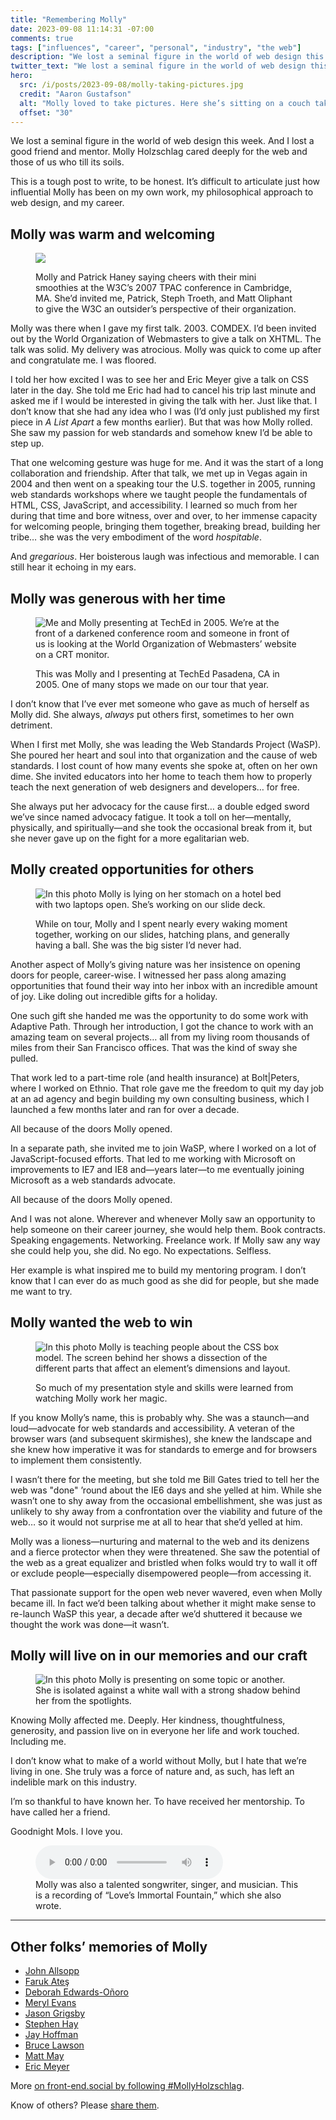 ```yaml
---
title: "Remembering Molly"
date: 2023-09-08 11:14:31 -07:00
comments: true
tags: ["influences", "career", "personal", "industry", "the web"]
description: "We lost a seminal figure in the world of web design this week. And I lost a good friend and mentor. RIP Molly Holzschlag."
twitter_text: "We lost a seminal figure in the world of web design this week. And I lost a good friend and mentor. RIP Molly Holzschlag."
hero:
  src: /i/posts/2023-09-08/molly-taking-pictures.jpg
  credit: "Aaron Gustafson"
  alt: "Molly loved to take pictures. Here she’s sitting on a couch taking a picture of me taking a picture of her. It was a favorite pastime of ours. She was wearing a black shirt with a laced coverup and has a beautiful smile on her face. This was probably at the Hampton Inn near the Convention Center as we were there for SXSW."
  offset: "30"
---
```


We lost a seminal figure in the world of web design this week. And I lost a good friend and mentor. Molly Holzschlag cared deeply for the web and those of us who till its soils.

<!-- more -->

This is a tough post to write, to be honest. It’s difficult to articulate just how influential Molly has been on my own work, my philosophical approach to web design, and my career.

## Molly was warm and welcoming

<figure id="2023-09-08-01">

![](https://www.aaron-gustafson.com/i/posts/2023-09-08/molly-and-patrick-at-tpac.jpg)

<figcaption>Molly and Patrick Haney saying cheers with their mini smoothies at the W3C’s 2007 TPAC conference in Cambridge, MA. She’d invited me, Patrick, Steph Troeth, and Matt Oliphant to give the W3C an outsider’s perspective of their organization.</figcaption>
</figure>

Molly was there when I gave my first talk. 2003. COMDEX. I’d been invited out by the World Organization of Webmasters to give a talk on XHTML. The talk was solid. My delivery was atrocious. Molly was quick to come up after and congratulate me. I was floored.

I told her how excited I was to see her and Eric Meyer give a talk on CSS later in the day. She told me Eric had had to cancel his trip last minute and asked me if I would be interested in giving the talk with her. Just like that. I don’t know that she had any idea who I was (I’d only just published my first piece in <cite>A List Apart</cite> a few months earlier). But that was how Molly rolled. She saw my passion for web standards and somehow knew I’d be able to step up.

That one welcoming gesture was huge for me. And it was the start of a long collaboration and friendship. After that talk, we met up in Vegas again in 2004 and then went on a speaking tour the U.S. together in 2005, running web standards workshops where we taught people the fundamentals of HTML, CSS, JavaScript, and accessibility. I learned so much from her during that time and bore witness, over and over, to her immense capacity for welcoming people, bringing them together, breaking bread, building her tribe… she was the very embodiment of the word _hospitable_.

And _gregarious_. Her boisterous laugh was infectious and memorable. I can still hear it echoing in my ears.

## Molly was generous with her time

<figure id="2023-09-08-02">

![Me and Molly presenting at TechEd in 2005. We’re at the front of a darkened conference room and someone in front of us is looking at the World Organization of Webmasters’ website on a CRT monitor.](https://www.aaron-gustafson.com/i/posts/2023-09-08/aaron-and-molly.jpg)

<figcaption>This was Molly and I presenting at TechEd Pasadena, CA in 2005. One of many stops we made on our tour that year.</figcaption>
</figure>

I don’t know that I’ve ever met someone who gave as much of herself as Molly did. She always, *always* put others first, sometimes to her own detriment.

When I first met Molly, she was leading the Web Standards Project (WaSP). She poured her heart and soul into that organization and the cause of web standards. I lost count of how many events she spoke at, often on her own dime. She invited educators into her home to teach them how to properly teach the next generation of web designers and developers… for free.

She always put her advocacy for the cause first… a double edged sword we’ve since named advocacy fatigue. It took a toll on her—mentally, physically, and spiritually—and she took the occasional break from it, but she never gave up on the fight for a more egalitarian web.

## Molly created opportunities for others

<figure id="2023-09-08-03">

![In this photo Molly is lying on her stomach on a hotel bed with two laptops open. She’s working on our slide deck.](https://www.aaron-gustafson.com/i/posts/2023-09-08/working-on-slides.jpg)

<figcaption>While on tour, Molly and I spent nearly every waking moment together, working on our slides, hatching plans, and generally having a ball. She was the big sister I’d never had.</figcaption>
</figure>

Another aspect of Molly’s giving nature was her insistence on opening doors for people, career-wise. I witnessed her pass along amazing opportunities that found their way into her inbox with an incredible amount of joy. Like doling out incredible gifts for a holiday.

One such gift she handed me was the opportunity to do some work with Adaptive Path. Through her introduction, I got the chance to work with an amazing team on several projects… all from my living room thousands of miles from their San Francisco offices. That was the kind of sway she pulled.

That work led to a part-time role (and health insurance) at Bolt|Peters, where I worked on Ethnio. That role gave me the freedom to quit my day job at an ad agency and begin building my own consulting business, which I launched a few months later and ran for over a decade.

All because of the doors Molly opened.

In a separate path, she invited me to join WaSP, where I worked on a lot of JavaScript-focused efforts. That led to me working with Microsoft on improvements to IE7 and IE8 and—years later—to me eventually joining Microsoft as a web standards advocate.

All because of the doors Molly opened.

And I was not alone. Wherever and whenever Molly saw an opportunity to help someone on their career journey, she would help them. Book contracts. Speaking engagements. Networking. Freelance work. If Molly saw any way she could help you, she did. No ego. No expectations. Selfless.

Her example is what inspired me to build my mentoring program. I don’t know that I can ever do as much good as she did for people, but she made me want to try.

## Molly wanted the web to win

<figure id="2023-09-08-04">

![In this photo Molly is teaching people about the CSS box model. The screen behind her shows a dissection of the different parts that affect an element’s dimensions and layout.](https://www.aaron-gustafson.com/i/posts/2023-09-08/molly-training.jpg)

<figcaption>So much of my presentation style and skills were learned from watching Molly work her magic.</figcaption>
</figure>

If you know Molly’s name, this is probably why. She was a staunch—and loud—advocate for web standards and accessibility. A veteran of the browser wars (and subsequent skirmishes), she knew the landscape and she knew how imperative it was for standards to emerge and for browsers to implement them consistently.

I wasn’t there for the meeting, but she told me Bill Gates tried to tell her the web was "done" ’round about the IE6 days and she yelled at him. While she wasn’t one to shy away from the occasional embellishment, she was just as unlikely to shy away from a confrontation over the viability and future of the web… so it would not surprise me at all to hear that she’d yelled at him.

Molly was a lioness—nurturing and maternal to the web and its denizens and a fierce protector when they were threatened. She saw the potential of the web as a great equalizer and bristled when folks would try to wall it off or exclude people—especially disempowered people—from accessing it.

That passionate support for the open web never wavered, even when Molly became ill. In fact we’d been talking about whether it might make sense to re-launch WaSP this year, a decade after we’d shuttered it because we thought the work was done—it wasn’t.

## Molly will live on in our memories and our craft

<figure id="2023-09-08-05">

![In this photo Molly is presenting on some topic or another. She is isolated against a white wall with a strong shadow behind her from the spotlights.](https://www.aaron-gustafson.com/i/posts/2023-09-08/molly-presenting.jpg)


</figure>

Knowing Molly affected me. Deeply. Her kindness, thoughtfulness, generosity, and passion live on in everyone her life and work touched. Including me.

I don’t know what to make of a world without Molly, but I hate that we’re living in one. She truly was a force of nature and, as such, has left an indelible mark on this industry.

I’m so thankful to have known her. To have received her mentorship. To have called her a friend.

Goodnight Mols. I love you.

<figure id="2023-09-08-06">

<audio src="/m/loves-immortal-fountain.mp3" controls>
  <p>Looks like you can’t play this audio file. <a href="/m/loves-immortal-fountain.mp3" download>Try downloading it</a>.</p>
</audio>

<figcaption>Molly was also a talented songwriter, singer, and musician. This is a recording of “Love’s Immortal Fountain,” which she also wrote.</figcaption>
</figure>

<hr>

## Other folks’ memories of Molly

* [John Allsopp](https://webdirections.org/blog/vale-molly-holzschlag/)
* [Faruk Ateş](https://www.linkedin.com/posts/farukates_im-deeply-saddened-by-the-news-that-my-dear-activity-7105772524147277824-ndgC)
* [Deborah Edwards-Oñoro](https://www.lireo.com/remembering-molly-holzschlag/)
* [Meryl Evans](https://meryl.net/in-memory-of-molly-e-holzschlag-the-fairy-godmother-of-the-web/)
* [Jason Grigsby](https://gri.gs/844/remembering-molly/)
* [Stephen Hay](https://www.linkedin.com/posts/stephenhay_remembering-molly-aaron-gustafson-activity-7110154519165956096--rGY/)
* [Jay Hoffman](https://thehistoryoftheweb.com/remembering-molly-one-of-the-greats/)
* [Bruce Lawson](https://brucelawson.co.uk/2023/goodbye-molly-holzschlag/)
* [Matt May](https://www.linkedin.com/posts/maymatt_cn-death-my-first-paid-speaking-gig-in-activity-7105036507572310016-Z55E)
* [Eric Meyer](https://meyerweb.com/eric/thoughts/2023/09/06/memories-of-molly/)

More [on front-end.social by following #MollyHolzschlag](https://front-end.social/tags/mollyholzschlag).

Know of others? Please [share them](/contact/?reason=Another+rememberence+post+about+Molly).
